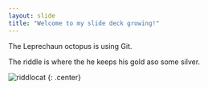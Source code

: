 ```yaml
---
layout: slide
title: "Welcome to my slide deck growing!"
---
```


The Leprechaun octopus is using Git.

The riddle is where the he keeps his gold aso some silver.

![riddlocat](https://octodex.github.com/images/riddlocat.png)
{: .center}
